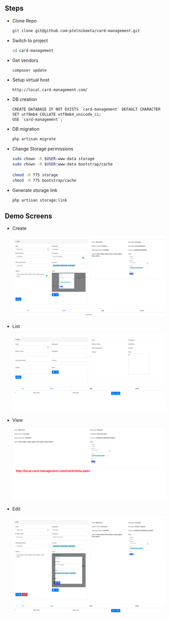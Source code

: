 ## Steps

- Clone Repo
    ```bash
    git clone git@github.com:ptelnikeeta/card-management.git
    ```
- Switch to project
    ```bash
    cd card-management
    ```
- Get vendors
    ```bash
    composer update
    ```
- Setup virtual host
    ```url
    http://local.card-management.com/
    ```
- DB creation
    ```mysql
    CREATE DATABASE IF NOT EXISTS `card-management` DEFAULT CHARACTER SET utf8mb4 COLLATE utf8mb4_unicode_ci;
    USE `card-management`;
    ```
- DB migration
    ```bash
    php artisan migrate
    ```
- Change Storage permissions
    ```bash
    sudo chown -R $USER:www-data storage
    sudo chown -R $USER:www-data bootstrap/cache
    
    chmod -R 775 storage
    chmod -R 775 bootstrap/cache
    ```
- Generate storage link
    ```bash
    php artisan storage:link

    ```
    
## Demo Screens

- Create

    ![Create](https://github.com/ptelnikeeta/card-management/blob/master/public/readme-images/screenshot-local.card-management.com-create.png)
- List

    ![List](https://github.com/ptelnikeeta/card-management/blob/master/public/readme-images/screenshot-local.card-management.com-list.png)

- View

    ![View](https://github.com/ptelnikeeta/card-management/blob/master/public/readme-images/screenshot-local.card-management.com-view.png)
- Edit

    ![Edit](https://github.com/ptelnikeeta/card-management/blob/master/public/readme-images/screenshot-local.card-management.com-edit.png)
